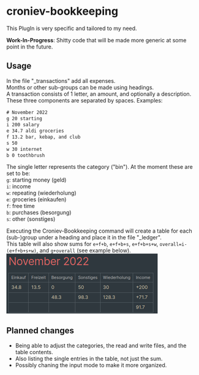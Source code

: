# croniev-bookkeeping
This PlugIn is very specific and tailored to my need.

**Work-In-Progress**: Shitty code that will be made more generic at some point in the future.

## Usage
In the file "_transactions" add all expenses.  
Months or other sub-groups can be made using headings.  
A transaction consists of 1 letter, an amount, and optionally a description. These three components are separated by spaces. Examples:  
```
# November 2022
g 20 starting
i 200 salary
e 34.7 aldi groceries
f 13.2 bar, kebap, and club
s 50
w 30 internet
b 0 toothbrush
```
The single letter represents the category ("bin"). At the moment these are set to be:  
`g`: starting money (geld)  
`i`: income  
`w`: repeating (wiederholung)  
`e`: groceries (einkaufen)  
`f`: free time  
`b`: purchases (besorgung)  
`s`: other (sonstiges)  

Executing the Croniev-Bookkeeping command will create a table for each (sub-)group under a heading and place it in the file "_ledger".  
This table will also show sums for `e+f+b`, `e+f+b+s`, `e+f+b+s+w`, `overall=i-(e+f+b+s+w)`, and `g+overall` (see example below).  
![Example](SC_table.png)

## Planned changes
- Being able to adjust the categories, the read and write files, and the table contents.  
- Also listing the single entries in the table, not just the sum.  
- Possibly chaning the input mode to make it more organized.
